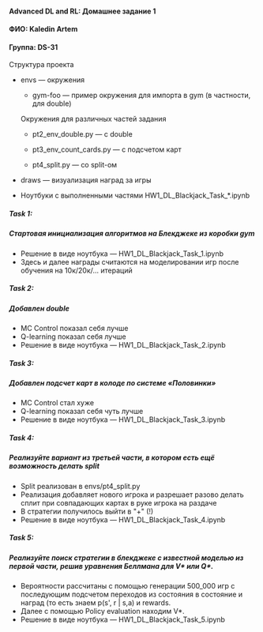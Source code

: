 #### Advanced DL and RL: Домашнее задание 1
#### ФИО: Kaledin Artem
#### Группа: DS-31

Структура проекта 

* envs — окружения

  * gym-foo — пример окружения для импорта в gym (в частности, для double)
  
  Окружения для различных частей задания
  
  * pt2_env_double.py — с double
  
  * pt3_env_count_cards.py — с подсчетом карт
  
  * pt4_split.py — со split-ом
  
* draws — визуализация наград за игры

* Ноутбуки с выполненными частями HW1_DL_Blackjack_Task_*.ipynb

##### Task 1:
##### Стартовая инициализация алгоритмов на Блекджеке из коробки gym
* Решение в виде ноутбука — HW1_DL_Blackjack_Task_1.ipynb
* Здесь и далее награды считаются на моделировании игр после обучения на 10к/20к/... итераций


##### Task 2:
##### Добавлен double
* MC Control показал себя лучше
* Q-learning показал себя лучше
* Решение в виде ноутбука — HW1_DL_Blackjack_Task_2.ipynb

##### Task 3:
##### Добавлен подсчет карт в колоде по системе «Половинки»
* MC Control стал хуже
* Q-learning показал себя чуть лучше
* Решение в виде ноутбука — HW1_DL_Blackjack_Task_3.ipynb

##### Task 4:
##### Реализуйте вариант из третьей части, в котором есть ещё возможность делать split
* Split реализован в envs/pt4_split.py
* Реализация добавляет нового игрока и разрешает разово делать сплит при совпадающих картах в руке игрока на раздаче
* В стратегии получилось выйти в "+" (!)
* Решение в виде ноутбука — HW1_DL_Blackjack_Task_4.ipynb

##### Task 5:
##### Реализуйте поиск стратегии в блекджеке с известной моделью из первой части, решив уравнения Беллмана для V* или Q*.
* Вероятности рассчитаны с помощью генерации 500_000 игр с последующим подсчетом переходов из состояния в состояние и наград 
  (то есть знаем p(s', r | s,a) и rewards.
* Далее с помощью Policy evaluation находим V*.
* Решение в виде ноутбука — HW1_DL_Blackjack_Task_5.ipynb

